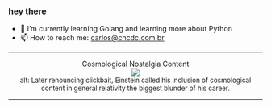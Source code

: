 ### hey there 

- :seedling: I’m currently learning Golang and learning more about Python
- :mailbox: How to reach me: carlos@chcdc.com.br


---


<!-- xkcd -->
<p align="center">Cosmological Nostalgia Content</br><img src=https://imgs.xkcd.com/comics/cosmological_nostalgia_content.png></br><font size =2>alt: Later renouncing clickbait, Einstein called his inclusion of cosmological content in general relativity the biggest blunder of his career.</br></font></p></table></p> 


<!-- xkcd -->
---
